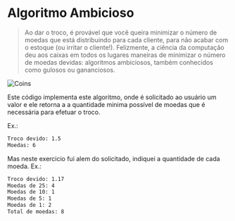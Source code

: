 # Algoritmo Ambicioso

> Ao dar o troco, é provável que você queira minimizar o número de moedas que está distribuindo para cada cliente, para não acabar com o estoque (ou irritar o cliente!). Felizmente, a ciência da computação deu aos caixas em todos os lugares maneiras de minimizar o número de moedas devidas: algoritmos ambiciosos, também conhecidos como gulosos ou gananciosos.

![Coins](https://edools-3-production.s3.amazonaws.com/org-6988%2Fschool-7227%2Fae4f7426439bdc0776e265b3f8b85045%2Fcoins.jpg)

Este código implementa este algoritmo, onde é solicitado ao usuário um valor e ele retorna a a quantidade minima possível de moedas que é necessária para efetuar o troco.

Ex.:
```txt
Troco devido: 1.5
Moedas: 6
```

Mas neste exercicio fui alem do solicitado, indiquei a quantidade de cada moeda. Ex.:
```txt
Troco devido: 1.17
Moedas de 25: 4
Moedas de 10: 1
Moedas de 5: 1
Moedas de 1: 2
Total de moedas: 8
```
